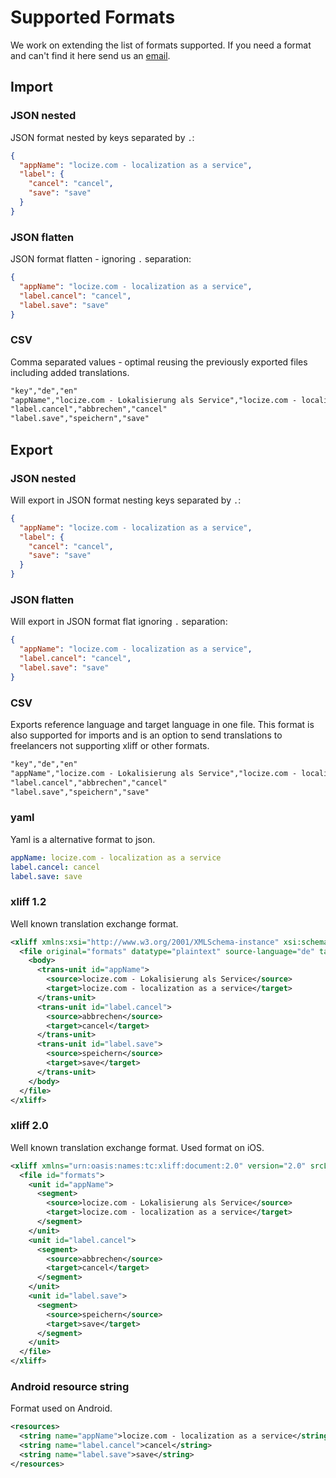 <!-- toc -->

# Supported Formats

We work on extending the list of formats supported. If you need a format and can't find it here send us an [email](mailto:support@locize.com).

## Import

### JSON nested

JSON format nested by keys separated by `.`:

```json
{
  "appName": "locize.com - localization as a service",
  "label": {
    "cancel": "cancel",
    "save": "save"
  }
}
```

### JSON flatten

JSON format flatten - ignoring `.` separation:

```json
{
  "appName": "locize.com - localization as a service",
  "label.cancel": "cancel",
  "label.save": "save"
}
```

### CSV

Comma separated values - optimal reusing the previously exported files including added translations.

```txt
"key","de","en"
"appName","locize.com - Lokalisierung als Service","locize.com - localization as a service"
"label.cancel","abbrechen","cancel"
"label.save","speichern","save"
```



## Export

### JSON nested

Will export in JSON format nesting keys separated by `.`:

```json
{
  "appName": "locize.com - localization as a service",
  "label": {
    "cancel": "cancel",
    "save": "save"
  }
}
```

### JSON flatten

Will export in JSON format flat ignoring `.` separation:

```json
{
  "appName": "locize.com - localization as a service",
  "label.cancel": "cancel",
  "label.save": "save"
}
```

### CSV

Exports reference language and target language in one file. This format is also supported for imports and is an option to send translations to freelancers not supporting xliff or other formats.

```txt
"key","de","en"
"appName","locize.com - Lokalisierung als Service","locize.com - localization as a service"
"label.cancel","abbrechen","cancel"
"label.save","speichern","save"
```

### yaml

Yaml is a alternative format to json.

```yaml
appName: locize.com - localization as a service
label.cancel: cancel
label.save: save
```

### xliff 1.2

Well known translation exchange format.

```xml
<xliff xmlns:xsi="http://www.w3.org/2001/XMLSchema-instance" xsi:schemaLocation="urn:oasis:names:tc:xliff:document:1.2 http://docs.oasis-open.org/xliff/v1.2/os/xliff-core-1.2-strict.xsd" xmlns="urn:oasis:names:tc:xliff:document:1.2" version="1.2">
  <file original="formats" datatype="plaintext" source-language="de" target-language="en">
    <body>
      <trans-unit id="appName">
        <source>locize.com - Lokalisierung als Service</source>
        <target>locize.com - localization as a service</target>
      </trans-unit>
      <trans-unit id="label.cancel">
        <source>abbrechen</source>
        <target>cancel</target>
      </trans-unit>
      <trans-unit id="label.save">
        <source>speichern</source>
        <target>save</target>
      </trans-unit>
    </body>
  </file>
</xliff>
```

### xliff 2.0

Well known translation exchange format. Used format on iOS.

```xml
<xliff xmlns="urn:oasis:names:tc:xliff:document:2.0" version="2.0" srcLang="de" trgLang="en">
  <file id="formats">
    <unit id="appName">
      <segment>
        <source>locize.com - Lokalisierung als Service</source>
        <target>locize.com - localization as a service</target>
      </segment>
    </unit>
    <unit id="label.cancel">
      <segment>
        <source>abbrechen</source>
        <target>cancel</target>
      </segment>
    </unit>
    <unit id="label.save">
      <segment>
        <source>speichern</source>
        <target>save</target>
      </segment>
    </unit>
  </file>
</xliff>
```

### Android resource string

Format used on Android.

```xml
<resources>
  <string name="appName">locize.com - localization as a service</string>
  <string name="label.cancel">cancel</string>
  <string name="label.save">save</string>
</resources>
```












